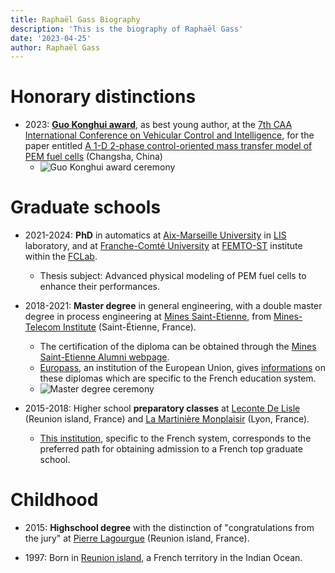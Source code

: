 ```yaml
---
title: Raphaël Gass Biography
description: 'This is the biography of Raphaël Gass'
date: '2023-04-25'
author: Raphaël Gass
---
```


# Honorary distinctions

- 2023: **[Guo Konghui award](../resources/Guo_Konghui_award.pdf)**, as best young author, at the [7th CAA International Conference on Vehicular Control and Intelligence](http://www.ascl.jlu.edu.cn/vci/cvci2023.htm), for the paper entitled [A 1-D 2-phase control-oriented mass transfer model of PEM fuel cells](https://ieeexplore.ieee.org/document/10397331) (Changsha, China)
	- ![Guo Konghui award ceremony](../resources/Guo_Konghui_award_ceremony.jpg)


# Graduate schools

- 2021-2024: **PhD** in automatics at [Aix-Marseille University](https://www.univ-amu.fr/) in [LIS](https://www.lis-lab.fr/) laboratory, and at [Franche-Comté University](https://www.univ-fcomte.fr/) at [FEMTO-ST](https://www.femto-st.fr/en) institute within the [FCLab](https://www.fclab.fr/).
	- Thesis subject: Advanced physical modeling of PEM fuel cells to enhance their performances.

- 2018-2021: **Master degree** in general engineering, with a double master degree in process engineering at [Mines Saint-Etienne](https://www.mines-stetienne.fr/), from [Mines-Telecom Institute](https://www.imt.fr/) (Saint-Étienne, France).
	- The certification of the diploma can be obtained through the [Mines Saint-Etienne Alumni webpage](https://mines-saint-etienne.org/fr/addressbook/fullsearch/index).
	- [Europass](https://europass.europa.eu/en), an institution of the European Union, gives [informations](../resources/Europass_informations.pdf) on these diplomas which are specific to the French education system.
	- ![Master degree ceremony](../resources/Master_degree_ceremony.JPG)
	
- 2015-2018: Higher school **preparatory classes** at [Leconte De Lisle](https://etab.ac-reunion.fr/lyc-leconte-de-lisle/) (Reunion island, France) and [La Martinière Monplaisir](https://martiniere-monplaisir.ent.auvergnerhonealpes.fr/) (Lyon, France).
	- [This institution](https://en.wikipedia.org/wiki/Classe_pr%C3%A9paratoire_aux_grandes_%C3%A9coles), specific to the French system, corresponds to the preferred path for obtaining admission to a French top graduate school.

# Childhood

- 2015: **Highschool degree** with the distinction of "congratulations from the jury" at [Pierre Lagourgue](https://etab.ac-reunion.fr/lyc-pierre-lagourgue/) (Reunion island, France).

- 1997: Born in [Reunion island](https://en.wikipedia.org/wiki/R%C3%A9union), a French territory in the Indian Ocean.
